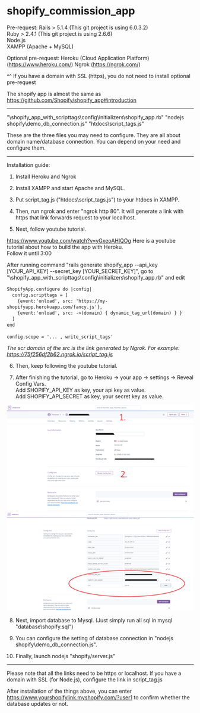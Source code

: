 # shopify_commission_app

Pre-request:
Rails > 5.1.4 (This git project is using 6.0.3.2)  
Ruby > 2.4.1 (This git project is using 2.6.6)  
Node.js  
XAMPP (Apache + MySQL)  

Optional pre-request:
Heroku (Cloud Application Platform) (https://www.heroku.com/)
Ngrok (https://ngrok.com/)

^^ If you have a domain with SSL (https), you do not need to install optional pre-request  

The shopify app is almost the same as https://github.com/Shopify/shopify_app#introduction  

--------------------

"\shopify_app_with_scripttags\config\initializers\shopify_app.rb"
"nodejs shopify\demo_db_connection.js"
"htdocs\script_tags.js"

These are the three files you may need to configure. They are all about domain name/database connection. You can depend on your need and configure them.

--------------------

Installation guide:

1. Install Heroku and Ngrok

2. Install XAMPP and start Apache and MySQL.

3. Put script_tag.js ("htdocs\script_tags.js") to your htdocs in XAMPP.

4. Then, run ngrok and enter "ngrok http 80". It will generate a link with https that link forwards request to your localhost.

5. Next, follow youtube tutorial.

https://www.youtube.com/watch?v=yGxeoAHlQOg
Here is a youtube tutorial about how to build the app with Heroku.  
Follow it until 3:00

After running command "rails generate shopify_app --api_key [YOUR_API_KEY] --secret_key [YOUR_SECRET_KEY]", go to "\shopify_app_with_scripttags\config\initializers\shopify_app.rb" and edit

```
ShopifyApp.configure do |config|
  config.scripttags = [
    {event:'onload', src: 'https://my-shopifyapp.herokuapp.com/fancy.js'},
    {event:'onload', src: ->(domain) { dynamic_tag_url(domain) } }
  ]
end

config.scope = '... , write_script_tags'
```

*The scr domain of the src is the link generated by Ngrok. For example: https://75f256df2b62.ngrok.io/script_tag.js*

6. Then, keep following the youtube tutorial.

7. After finishing the tutorial, go to Heroku -> your app -> settings -> Reveal Config Vars.  
Add SHOPIFY_API_KEY as key, your api key as value.  
Add SHOPIFY_API_SECRET as key, your secret key as value.  

![image](https://github.com/Nero9Chan/shopify_commission_app/blob/master/readme_image/git1.png)  
![image](https://github.com/Nero9Chan/shopify_commission_app/blob/master/readme_image/git2.png)  

8. Next, import database to Mysql. (Just simply run all sql in mysql "database\shopify.sql")

9. You can configure the setting of database connection in "nodejs shopify\demo_db_connection.js".

10. Finally, launch nodejs "shopify/server.js"

---------------------

Please note that all the links need to be https or localhost. If you have a domain with SSL (for Node.js), configure the link in script_tag.js

After installation of the things above, you can enter https://www.yourshopifylink.myshopify.com/?user1 to confirm whether the database updates or not.
